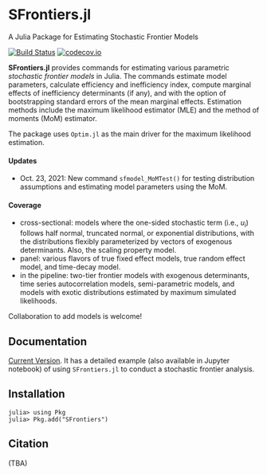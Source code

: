 # SFrontiers.jl
A Julia Package for Estimating Stochastic Frontier Models


[![Build Status](https://travis-ci.com/HungJenWang1991/SFrontiers.jl.svg?branch=main)](https://travis-ci.com/HungJenWang1991/SFrontiers.jl)
[![codecov.io](https://codecov.io/github/HungJenWang1991/SFrontiers.jl/coverage.svg?branch=main)](https://codecov.io/github/HungJenWang1991/SFrontiers.jl?branch=main)



__SFrontiers.jl__ provides commands for estimating various parametric _stochastic frontier models_ in Julia. The commands estimate model parameters, calculate efficiency and inefficiency index, compute marginal effects of inefficiency determinants (if any), and with the option of bootstrapping standard errors of the mean marginal effects. Estimation methods include the maximum likelihood estimator (MLE) and the method of moments (MoM) estimator.

The package uses `Optim.jl` as the main driver for the maximum likelihood estimation.

#### Updates
* Oct. 23, 2021: New command `sfmodel_MoMTest()` for testing distribution assumptions and estimating model parameters using the MoM.

#### Coverage
* cross-sectional: models where the one-sided stochastic term (i.e., $u_i$) follows half normal, truncated normal, or exponential distributions, with the distributions flexibly parameterized by vectors of exogenous determinants. Also, the scaling property model. 
* panel: various flavors of true fixed effect models, true random effect model, and time-decay model.
* in the pipeline: two-tier frontier models with exogenous determinants, time series autocorrelation models, semi-parametric models, and models with exotic distributions estimated by maximum simulated likelihoods.

Collaboration to add models is welcome!


## Documentation

[Current Version](https://hungjenwang1991.github.io/SFrontiers.jl/). It has a detailed example (also available in Jupyter notebook) of using `SFrontiers.jl` to conduct a stochastic frontier analysis.

## Installation

    julia> using Pkg
    julia> Pkg.add("SFrontiers")

## Citation

(TBA)